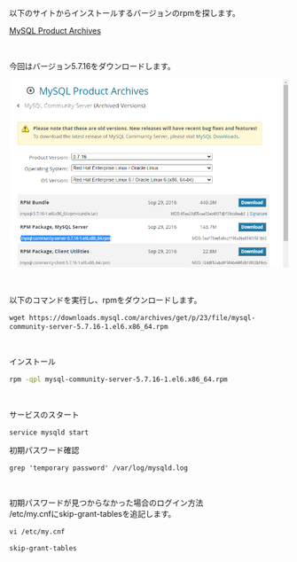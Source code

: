 以下のサイトからインストールするバージョンのrpmを探します。

[MySQL Product Archives](https://downloads.mysql.com/archives/community/)

<br>

今回はバージョン5.7.16をダウンロードします。

![](./img/01.png)

<br>

以下のコマンドを実行し、rpmをダウンロードします。

```
wget https://downloads.mysql.com/archives/get/p/23/file/mysql-community-server-5.7.16-1.el6.x86_64.rpm
```

<br>

インストール

```bash
rpm -qpl mysql-community-server-5.7.16-1.el6.x86_64.rpm
```

<br>


サービスのスタート

```
service mysqld start
```


初期パスワード確認

```
grep 'temporary password' /var/log/mysqld.log
```

<br>

初期パスワードが見つからなかった場合のログイン方法<br>
/etc/my.cnfにskip-grant-tablesを追記します。

```
vi /etc/my.cnf
```

```
skip-grant-tables
```

